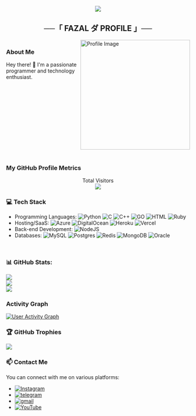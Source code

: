 <p align="center">
  <img src="https://readme-typing-svg.herokuapp.com?color=DC143C&center=true&lines=𝗪𝗘𝗟𝗖𝗢𝗠𝗘+𝗧𝗢+𝗠𝗬+𝗗𝗘𝗡;𝗘𝗫𝗣𝗟𝗢𝗥𝗘+𝗧𝗛𝗘+𝗪𝗢𝗥𝗟𝗗+𝗢𝗙+𝗖𝗢𝗗𝗘𝗦;𝗘𝗡𝗝𝗢𝗬+𝗬𝗢𝗨𝗥+𝗖𝗢𝗗𝗘+𝗛𝗨𝗡𝗧!&width=600&height=180">
</p>

<h2 align="center">
    ──「 FAZAL ダ PROFILE 」──
</h2>

<div style="display: flex;">
  <div style="flex: 1;">
    <h3>About Me</h3>
    <p>
      Hey there! 👋 I'm a passionate programmer and technology enthusiast.
    </p>
  </div>
  <div style="flex: 1;">
    <img src="https://i.imgur.com/vbLphPu.jpeg" width="300" alt="Profile Image">
  </div>
</div>

<br>

### My GitHub Profile Metrics

<p align="center"> 
  Total Visitors<br>
  <img src="https://profile-counter.glitch.me/ImmortalXnetwork/count.svg" />
</p>

### 💻 Tech Stack

- Programming Languages: ![Python](https://img.shields.io/badge/python-3670A0?style=for-the-badge&logo=python&logoColor=ffdd54) ![C](https://img.shields.io/badge/c-%2300599C.svg?style=for-the-badge&logo=c&logoColor=white) ![C++](https://img.shields.io/badge/c++-%2300599C.svg?style=for-the-badge&logo=c%2B%2B&logoColor=white) ![GO](https://img.shields.io/badge/go-%2300ADD8.svg?style=for-the-badge&logo=go&logoColor=white) ![HTML](https://img.shields.io/badge/HTML5-E34F26?style=for-the-badge&logo=html5&logoColor=white) ![Ruby](https://img.shields.io/badge/ruby-%23CC342D.svg?style=for-the-badge&logo=ruby&logoColor=white)
- Hosting/SaaS: ![Azure](https://img.shields.io/badge/azure-%230072C6.svg?style=for-the-badge&logo=azure-devops&logoColor=white) ![DigitalOcean](https://img.shields.io/badge/DigitalOcean-%230167ff.svg?style=for-the-badge&logo=digitalOcean&logoColor=white) ![Heroku](https://img.shields.io/badge/heroku-%23430098.svg?style=for-the-badge&logo=heroku&logoColor=white) ![Vercel](https://img.shields.io/badge/vercel-%23000000.svg?style=for-the-badge&logo=vercel&logoColor=white)
- Back-end Development: ![NodeJS](https://img.shields.io/badge/node.js-6DA55F?style=for-the-badge&logo=node.js&logoColor=white)
- Databases: ![MySQL](https://img.shields.io/badge/mysql-%2300f.svg?style=for-the-badge&logo=mysql&logoColor=white) ![Postgres](https://img.shields.io/badge/postgres-%23316192.svg?style=for-the-badge&logo=postgresql&logoColor=white) ![Redis](https://img.shields.io/badge/redis-%23DD0031.svg?style=for-the-badge&logo=redis&logoColor=white) ![MongoDB](https://img.shields.io/badge/MongoDB-%234ea94b.svg?style=for-the-badge&logo=mongodb&logoColor=white) ![Oracle](https://img.shields.io/badge/Oracle-F80000?style=for-the-badge&logo=oracle&logoColor=white)

<br>

### 📊 GitHub Stats:

![](https://github-readme-stats.vercel.app/api?username=ImmortalXnetwork&theme=dark&hide_border=false&include_all_commits=true&count_private=true)<br/>
![](https://github-readme-streak-stats.herokuapp.com/?user=ImmortalXnetwork&theme=dark&hide_border=false)<br/>
![](https://github-readme-stats.vercel.app/api/top-langs/?username=ImmortalXnetwork&theme=dark&hide_border=false&include_all_commits=true&count_private=true&layout=compact)

### Activity Graph

<a href="https://github.com/ImmortalXnetwork/github-readme-activity-graph">
  <img alt="User Activity Graph" src="https://github-readme-activity-graph.vercel.app/graph/?username=ImmortalXnetwork&bg_color=282828&color=ebdbb2&line=83a598&point=ffffff&hide_border=true" />
</a>

### 🏆 GitHub Trophies
![](https://github-profile-trophy.vercel.app/?username=ImmortalXnetwork&theme=radical&no-frame=false&no-bg=false&margin-w=4)

### 📫 Contact Me

You can connect with me on various platforms:

- [![Instagram](https://img.shields.io/badge/FAZAL-Instagram-blue?style=for-the-badge&logo=instagram)](https://instagram.com/https://www.instagram.com/fazal_faiz.07)
- [![telegram](https://img.shields.io/badge/FAZAL-Telegram-blue?style=for-the-badge&logo=telegram)](https://t.me/fazal000001)
- [![gmail](https://img.shields.io/badge/Fazal@gmail-Gmail-red?style=for-the-badge&logo=gmail)](mailto:fazal02072002@gmail.com)
- [![YouTube](https://img.shields.io/badge/FAZAL-Youtube-blue?style=for-the-badge&logo=youtube)](https://youtube.com/@https://www.youtube.com/@LetsExploreTheBeyond) 
